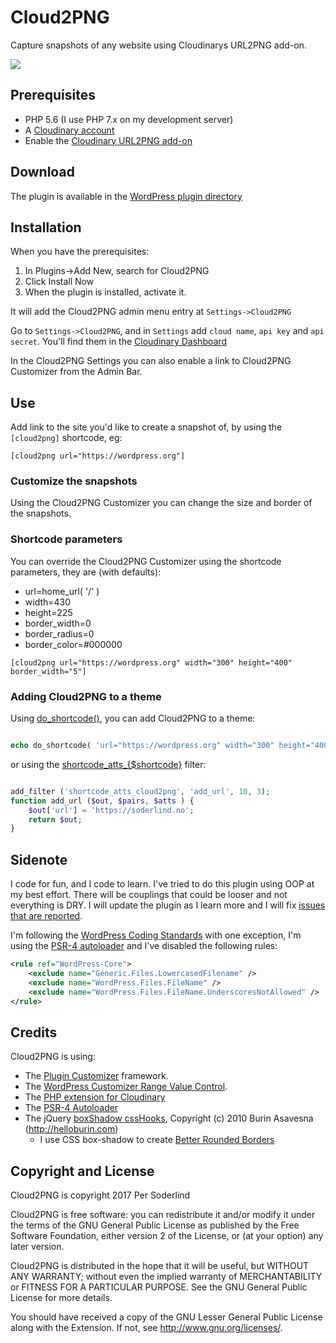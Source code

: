 # Cloud2PNG

Capture snapshots of any website using Cloudinarys URL2PNG add-on.

<img src="assets/screenshot-1.gif" />

## Prerequisites
- PHP 5.6 (I use PHP 7.x on my development server)
- A [Cloudinary account](https://cloudinary.com/signup)
- Enable the [Cloudinary URL2PNG add-on](https://cloudinary.com/console/addons#url2png)

## Download

The plugin is available in the [WordPress plugin directory](https://wordpress.org/plugins/cloud2png/)

## Installation

When you have the prerequisites:

1. In Plugins->Add New, search for Cloud2PNG
1. Click Install Now
1. When the plugin is installed, activate it.

It will add the Cloud2PNG admin menu entry at `Settings->Cloud2PNG`

Go to `Settings->Cloud2PNG`, and in `Settings` add `cloud name`, `api key` and `api secret`. You'll find them in the [Cloudinary Dashboard](https://cloudinary.com/console)

In the Cloud2PNG Settings you can also enable a link to Cloud2PNG Customizer from the Admin Bar.

## Use

Add link to the site you'd like to create a snapshot of, by using the `[cloud2png]` shortcode, eg:

```
[cloud2png url="https://wordpress.org"]
```

### Customize the snapshots

Using the Cloud2PNG Customizer you can change the size and border of the snapshots.

### Shortcode parameters

You can override the Cloud2PNG Customizer using the shortcode parameters, they are (with defaults):

- url=home_url( '/' )
- width=430
- height=225
- border_width=0
- border_radius=0
- border_color=#000000

```
[cloud2png url="https://wordpress.org" width="300" height="400" border_width="5"]
```

### Adding Cloud2PNG to a theme

Using [do_shortcode()](https://developer.wordpress.org/reference/functions/do_shortcode/), you can add Cloud2PNG to a theme:

```php

echo do_shortcode( 'url="https://wordpress.org" width="300" height="400" border_width="5' );

```

or using the [shortcode_atts_{$shortcode}](https://developer.wordpress.org/reference/hooks/shortcode_atts_shortcode/) filter:

```php

add_filter ('shortcode_atts_cloud2png', 'add_url', 10, 3);
function add_url ($out, $pairs, $atts ) {
    $out['url'] = 'https://soderlind.no';
    return $out;
}

```


## Sidenote

I code for fun, and I code to learn. I've tried to do this plugin using OOP at my best effort. There will be couplings that could be looser and not everything is DRY. I will update the plugin as I learn more and I will fix [issues that are reported](https://github.com/soderlind/cloud2png/issues/new).

I'm following the [WordPress Coding Standards](https://github.com/WordPress-Coding-Standards/WordPress-Coding-Standards) with one exception, I'm using the [PSR-4 autoloader](http://www.php-fig.org/psr/psr-4/) and I've disabled the following rules:
```xml
<rule ref="WordPress-Core">
	<exclude name="Generic.Files.LowercasedFilename" />
	<exclude name="WordPress.Files.FileName" />
	<exclude name="WordPress.Files.FileName.UnderscoresNotAllowed" />
</rule>
```


## Credits
Cloud2PNG is using:
- The [Plugin Customizer](https://github.com/soderlind/plugin-customizer) framework.
- The [WordPress Customizer Range Value Control](https://github.com/soderlind/class-customizer-range-value-control).
- The [PHP extension for Cloudinary](https://github.com/cloudinary/cloudinary_php)
- The [PSR-4 Autoloader](https://github.com/php-fig/fig-standards/blob/master/accepted/PSR-4-autoloader-examples.md#class-example)
- The jQuery [boxShadow cssHooks](https://github.com/brandonaaron/jquery-cssHooks/blob/master/boxshadow.js), Copyright (c) 2010 Burin Asavesna (http://helloburin.com)
    - I use CSS box-shadow to create [Better Rounded Borders](http://blog.teamtreehouse.com/css-tip-better-rounded-borders)


## Copyright and License

Cloud2PNG is copyright 2017 Per Soderlind

Cloud2PNG is free software: you can redistribute it and/or modify it under the terms of the GNU General Public License as published by the Free Software Foundation, either version 2 of the License, or (at your option) any later version.

Cloud2PNG is distributed in the hope that it will be useful, but WITHOUT ANY WARRANTY; without even the implied warranty of MERCHANTABILITY or FITNESS FOR A PARTICULAR PURPOSE. See the GNU General Public License for more details.

You should have received a copy of the GNU Lesser General Public License along with the Extension. If not, see http://www.gnu.org/licenses/.
